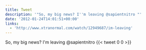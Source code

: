 ```yaml
---
title: Tweet
description: '"So, my big news? I''m leaving @sapientnitro "'
date: '2012-01-24T14:01:51+00:00'
links:
  - 'http://www.xtranormal.com/watch/12949687/im-leaving'
---
```

So, my big news? I'm leaving @sapientnitro 
      {{< tweet 0 0 >}}
    

